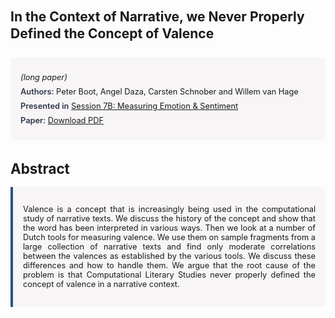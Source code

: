 
<style>    
    h2 {
        margin-top: 0;
        margin-bottom: 1.5rem;
        line-height: 1.3;
    }
    
    h3 {
        margin-top: 2rem;
        margin-bottom: 1rem;
        font-size: 1.4rem;
        font-weight:bold;
    }
    
    .metadata {
        background-color: rgba(96,24,67,0.03);
        padding: 1rem;
        font-size:0.8rem;
        border-radius: 6px;
        margin-bottom: 2rem;
    }
    
    .metadata p {
        margin: 0.5rem 0;
    }
    
    .abstract {
        text-align: justify;
        font-size:0.8rem;
        padding: 1rem;
        background-color: rgba(96,24,67,0.03);
        border-left: 4px solid #2c5282;
        border-radius: 0 6px 6px 0;
    }
    
    strong {
        color: #2d3748;
        font-weight: 600;
    }
</style>
<main role="main">
<h2>In the Context of Narrative, we Never Properly Defined the Concept of Valence</h2>

<section class="metadata">
<p style='font-size:0.8rem'><i>(long paper)</i></p>
<p><strong>Authors:</strong> Peter Boot, Angel Daza, Carsten Schnober and Willem van Hage</p>
<p><strong>Presented in</strong> <a href="/programme/#session7B">Session 7B: Measuring Emotion & Sentiment</a></p>
<p><strong>Paper:</strong> <a href="https://ceur-ws.org/Vol-3834/paper67.pdf">Download PDF</a></p>
</section>

<section>
<h3>Abstract</h3>
<div class="abstract">
<p>Valence is a concept that is increasingly being used in the computational study of narrative texts. We discuss the history of the concept and show that the word has been interpreted in various ways. Then we look at a number of Dutch tools for measuring valence. We use them on sample fragments from a large collection of narrative texts and find only moderate correlations between the valences as established by the various tools. We discuss these differences and how to handle them. We argue that the root cause of the problem is that Computational Literary Studies never properly defined the concept of valence in a narrative context.</p>
</div>
</section>
</main>